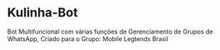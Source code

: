 # Kulinha-Bot
Bot Multifuncional com várias funções de Gerenciamento de Grupos de WhatsApp, Criado para o Grupo: Mobile Legtends Brasil
